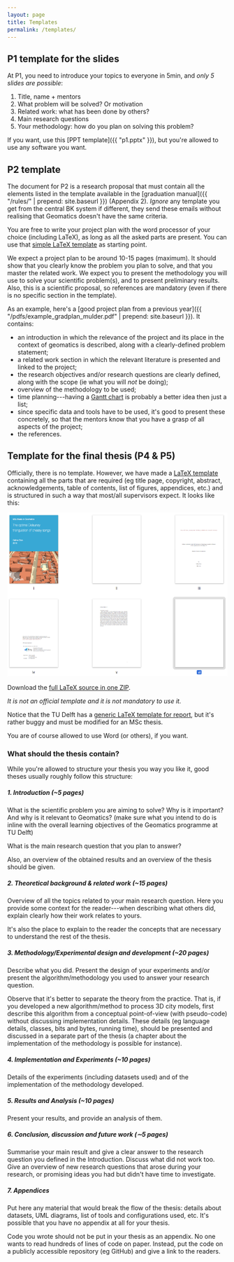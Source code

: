 ```yaml
---
layout: page
title: Templates 
permalink: /templates/
---
```



## P1 template for the slides

At P1, you need to introduce your topics to everyone in 5min, and *only 5 slides are possible*:

1. Title, name + mentors
1. What problem will be solved? Or motivation
1. Related work: what has been done by others?
1. Main research questions
1. Your methodology: how do you plan on solving this problem?

If you want, use this [PPT template]({{ "p1.pptx" }}), but you're allowed to use any software you want.


## P2 template

The document for P2 is a research proposal that must contain all the elements listed in the template available in the [graduation manual]({{ "/rules/" | prepend: site.baseurl }}) (Appendix 2).
*Ignore* any template you get from the central BK system if different, they send these emails without realising that Geomatics doesn't have the same criteria.

You are free to write your project plan with the word processor of your choice (including LaTeX), as long as all the asked parts are present.
You can use that [simple LaTeX template](https://gist.github.com/hugoledoux/9620758fd54acea78624) as starting point.


We expect a project plan to be around 10-15 pages (maximum).
It should show that you clearly know the problem you plan to solve, and that you master the related work.
We expect you to present the methodology you will use to solve your scientific problem(s), and to present preliminary results.
Also, this is a scientific proposal, so references are mandatory (even if there is no specific section in the template).

As an example, here's a [good project plan from a previous year]({{ "/pdfs/example_gradplan_mulder.pdf" | prepend: site.baseurl }}).
It contains:

  - an introduction in which the relevance of the project and its place in the context of geomatics is described, along with a clearly-defined problem statement;
  - a related work section in which the relevant literature is presented and linked to the project;
  - the research objectives and/or research questions are clearly defined, along with the scope (ie what you will *not* be doing);
  - overview of the methodology to be used;
  - time planning---having a [Gantt chart](https://en.wikipedia.org/wiki/Gantt_chart) is probably a better idea then just a list;
  - since specific data and tools have to be used, it's good to present these concretely, so that the mentors know that you have a grasp of all aspects of the project;
  - the references.

<!-- For the system, you need to write a *short version* (1-2 sentences per point) so that these details can be uploaded and be accessible by the chair person of your P2/P4/P5. -->
<!-- Do not upload the full project plan, this one is only for your mentors. -->


## Template for the final thesis (P4 & P5)

Officially, there is no template.
However, we have made a [LaTeX template](https://github.com/tudelftgeomatics/thesis_template) containing all the parts that are required (eg title page, copyright, abstract, acknowledgements, table of contents, list of figures, appendices, etc.) and is structured in such a way that most/all supervisors expect.
It looks like this:

[![](thesislatex.png)](https://github.com/tudelftgeomatics/thesis_template/raw/master/thesis.pdf)

Download the [full LaTeX source in one ZIP](https://github.com/tudelftgeomatics/thesis_template/archive/master.zip).

*It is not an official template and it is not mandatory to use it.*

Notice that the TU Delft has a [generic LaTeX template for report](https://intranet.tudelft.nl/fileadmin/Files/medewerkersportal/mc/huisstijl/Downloads/latex_newreport.zip), but it's rather buggy and must be modified for an MSc thesis.

You are of course allowed to use Word (or others), if you want.


### What should the thesis contain?

<!-- http://web.stanford.edu/~pmcmahon/ThesisWritingTips.pdf -->
While you're allowed to structure your thesis you way you like it, good theses usually roughly follow this structure:

##### 1. Introduction (~5 pages)

What is the scientific problem you are aiming to solve? Why is it important? And why is it relevant to Geomatics? (make sure what you intend to do is inline with the overall learning objectives of the Geomatics programme at TU Delft) 

What is the main research question that you plan to answer?

Also, an overview of the obtained results and an overview of the thesis should be given.

##### 2. Theoretical background & related work (~15 pages)

Overview of all the topics related to your main research question. 
Here you provide some context for the reader---when describing what others did, explain clearly how their work relates to yours.

It's also the place to explain to the reader the concepts that are necessary to understand the rest of the thesis.

##### 3. Methodology/Experimental design and development (~20 pages)

Describe what you did. Present the design of your experiments and/or present the algorithm/methodology you used to answer your research question.

Observe that it's better to separate the theory from the practice.
That is, if you developed a new algorithm/method to process 3D city models, first describe this algorithm from a conceptual point-of-view (with pseudo-code) without discussing implementation details. 
These details (eg language details, classes, bits and bytes, running time), should be presented and discussed in a separate part of the thesis (a chapter about the implementation of the methodology is possible for instance).

##### 4. Implementation and Experiments  (~10 pages)

Details of the experiments (including datasets used) and of the implementation of the methodology developed. 

##### 5. Results and Analysis  (~10 pages)

Present your results, and provide an analysis of them.

##### 6. Conclusion, discussion and future work (∼5 pages)

Summarise your main result and give a clear answer to the research question you defined in the Introduction.
Discuss what did not work too.
Give an overview of new research questions that arose during your research, or promising ideas you had but didn't have time to investigate.

#####  7.  Appendices
 
Put here any material that would break the flow of the thesis: details about datasets, UML diagrams, list of tools and configurations used, etc.
It's possible that you have no appendix at all for your thesis.

Code you wrote should not be put in your thesis as an appendix.
No one wants to read hundreds of lines of code on paper.
Instead, put the code on a publicly accessible repository (eg GitHub) and give a link to the readers.
